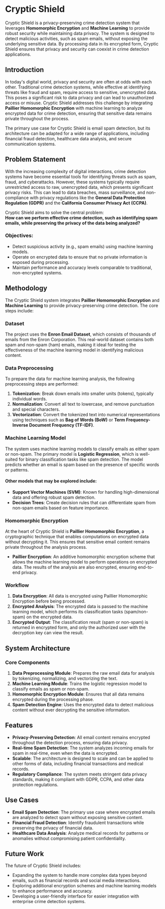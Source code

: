 # Cryptic Shield

Cryptic Shield is a privacy-preserving crime detection system that leverages **Homomorphic Encryption** and **Machine Learning** to provide robust security while maintaining data privacy. The system is designed to detect malicious activities, such as spam emails, without exposing the underlying sensitive data. By processing data in its encrypted form, Cryptic Shield ensures that privacy and security can coexist in crime detection applications.

## Introduction

In today's digital world, privacy and security are often at odds with each other. Traditional crime detection systems, while effective at identifying threats like fraud and spam, require access to sensitive, unencrypted data. This poses a significant risk to data privacy and can lead to unauthorized access or misuse. Cryptic Shield addresses this challenge by integrating **Paillier Homomorphic Encryption** with machine learning to analyze encrypted data for crime detection, ensuring that sensitive data remains private throughout the process.

The primary use case for Cryptic Shield is email spam detection, but its architecture can be adapted for a wide range of applications, including financial fraud detection, healthcare data analysis, and secure communication systems.

## Problem Statement

With the increasing complexity of digital interactions, crime detection systems have become essential tools for identifying threats such as spam, fraud, and cyberattacks. However, these systems typically require unrestricted access to raw, unencrypted data, which presents significant privacy risks. This can lead to data breaches, mass surveillance, and non-compliance with privacy regulations like the **General Data Protection Regulation (GDPR)** and the **California Consumer Privacy Act (CCPA)**.

Cryptic Shield aims to solve the central problem:  
**How can we perform effective crime detection, such as identifying spam emails, while preserving the privacy of the data being analyzed?**

### Objectives:
- Detect suspicious activity (e.g., spam emails) using machine learning models.
- Operate on encrypted data to ensure that no private information is exposed during processing.
- Maintain performance and accuracy levels comparable to traditional, non-encrypted systems.

## Methodology

The Cryptic Shield system integrates **Paillier Homomorphic Encryption** and **Machine Learning** to provide privacy-preserving crime detection. The core steps include:

### Dataset
The project uses the **Enron Email Dataset**, which consists of thousands of emails from the Enron Corporation. This real-world dataset contains both spam and non-spam (ham) emails, making it ideal for testing the effectiveness of the machine learning model in identifying malicious content.

### Data Preprocessing
To prepare the data for machine learning analysis, the following preprocessing steps are performed:
1. **Tokenization**: Break down emails into smaller units (tokens), typically individual words.
2. **Normalization**: Convert all text to lowercase, and remove punctuation and special characters.
3. **Vectorization**: Convert the tokenized text into numerical representations using techniques such as **Bag of Words (BoW)** or **Term Frequency-Inverse Document Frequency (TF-IDF)**.

### Machine Learning Model
The system uses machine learning models to classify emails as either spam or non-spam. The primary model is **Logistic Regression**, which is well-suited for binary classification tasks like spam detection. The model predicts whether an email is spam based on the presence of specific words or patterns.

#### Other models that may be explored include:
- **Support Vector Machines (SVM)**: Known for handling high-dimensional data and offering robust spam detection.
- **Decision Trees**: Create decision rules that can differentiate spam from non-spam emails based on feature importance.

### Homomorphic Encryption
At the heart of Cryptic Shield is **Paillier Homomorphic Encryption**, a cryptographic technique that enables computations on encrypted data without decrypting it. This ensures that sensitive email content remains private throughout the analysis process.

- **Paillier Encryption**: An additive homomorphic encryption scheme that allows the machine learning model to perform operations on encrypted data. The results of the analysis are also encrypted, ensuring end-to-end privacy.

### Workflow
1. **Data Encryption**: All data is encrypted using Paillier Homomorphic Encryption before being processed.
2. **Encrypted Analysis**: The encrypted data is passed to the machine learning model, which performs its classification tasks (spam/non-spam) on the encrypted data.
3. **Encrypted Output**: The classification result (spam or non-spam) is returned in encrypted form, and only the authorized user with the decryption key can view the result.

## System Architecture

### Core Components
1. **Data Preprocessing Module**: Prepares the raw email data for analysis by tokenizing, normalizing, and vectorizing the text.
2. **Machine Learning Module**: Trains the logistic regression model to classify emails as spam or non-spam.
3. **Homomorphic Encryption Module**: Ensures that all data remains encrypted during the processing phase.
4. **Spam Detection Engine**: Uses the encrypted data to detect malicious content without ever decrypting the sensitive information.

## Features

- **Privacy-Preserving Detection**: All email content remains encrypted throughout the detection process, ensuring data privacy.
- **Real-time Spam Detection**: The system analyzes incoming emails for spam in real-time, even when the data is encrypted.
- **Scalable**: The architecture is designed to scale and can be applied to other forms of data, including financial transactions and medical records.
- **Regulatory Compliance**: The system meets stringent data privacy standards, making it compliant with GDPR, CCPA, and other data protection regulations.

## Use Cases
- **Email Spam Detection**: The primary use case where encrypted emails are analyzed to detect spam without exposing sensitive content.
- **Financial Fraud Detection**: Identify fraudulent transactions while preserving the privacy of financial data.
- **Healthcare Data Analysis**: Analyze medical records for patterns or anomalies without compromising patient confidentiality.

## Future Work

The future of Cryptic Shield includes:
- Expanding the system to handle more complex data types beyond emails, such as financial records and social media interactions.
- Exploring additional encryption schemes and machine learning models to enhance performance and accuracy.
- Developing a user-friendly interface for easier integration with enterprise crime detection systems.


